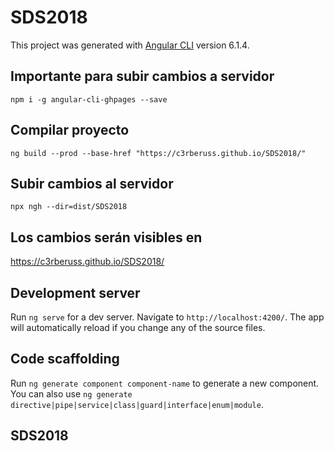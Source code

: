 # SDS2018

This project was generated with [Angular CLI](https://github.com/angular/angular-cli) version 6.1.4.

## Importante para subir cambios a servidor 

`npm i -g angular-cli-ghpages --save`

## Compilar proyecto

`ng build --prod --base-href "https://c3rberuss.github.io/SDS2018/"`

## Subir cambios al servidor

`npx ngh --dir=dist/SDS2018`

## Los cambios serán visibles en

https://c3rberuss.github.io/SDS2018/

## Development server

Run `ng serve` for a dev server. Navigate to `http://localhost:4200/`. The app will automatically reload if you change any of the source files.

## Code scaffolding

Run `ng generate component component-name` to generate a new component. You can also use `ng generate directive|pipe|service|class|guard|interface|enum|module`.

## SDS2018
